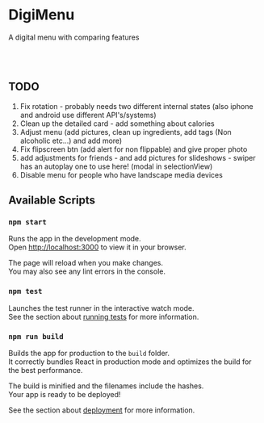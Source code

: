 # DigiMenu
A digital menu with comparing features

<br>
<br>

## TODO
1. Fix rotation - probably needs two different internal states (also iphone and android use different API's/systems)
2. Clean up the detailed card - add something about calories
3. Adjust menu (add pictures, clean up ingredients, add tags (Non alcoholic etc...) and add more)
4. Fix flipscreen btn (add alert for non flippable) and give proper photo
5. add adjustments for friends - and add pictures for slideshows - swiper has an autoplay one to use here! (modal in selectionView)
6. Disable menu for people who have landscape media devices 

## Available Scripts

### `npm start`

Runs the app in the development mode.\
Open [http://localhost:3000](http://localhost:3000) to view it in your browser.

The page will reload when you make changes.\
You may also see any lint errors in the console.

### `npm test`

Launches the test runner in the interactive watch mode.\
See the section about [running tests](https://facebook.github.io/create-react-app/docs/running-tests) for more information.

### `npm run build`

Builds the app for production to the `build` folder.\
It correctly bundles React in production mode and optimizes the build for the best performance.

The build is minified and the filenames include the hashes.\
Your app is ready to be deployed!

See the section about [deployment](https://facebook.github.io/create-react-app/docs/deployment) for more information.